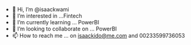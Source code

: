 - 👋 Hi, I’m @isaackwami
- 👀 I’m interested in ...Fintech
- 🌱 I’m currently learning ... PowerBI
- 💞️ I’m looking to collaborate on ... PowerBI
- 📫 How to reach me ... on isaackido@me.com and 00233599736053

<!---
isaackwami/isaackwami is a ✨ special ✨ repository because its `README.md` (this file) appears on your GitHub profile.
You can click the Preview link to take a look at your changes.
--->
